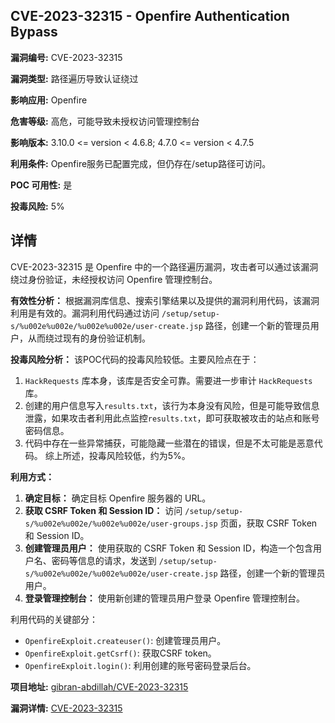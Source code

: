 ## CVE-2023-32315 - Openfire Authentication Bypass

**漏洞编号:** CVE-2023-32315

**漏洞类型:** 路径遍历导致认证绕过

**影响应用:** Openfire

**危害等级:** 高危，可能导致未授权访问管理控制台

**影响版本:** 3.10.0 <= version < 4.6.8; 4.7.0 <= version < 4.7.5

**利用条件:** Openfire服务已配置完成，但仍存在/setup路径可访问。

**POC 可用性:** 是

**投毒风险:** 5%

## 详情

CVE-2023-32315 是 Openfire 中的一个路径遍历漏洞，攻击者可以通过该漏洞绕过身份验证，未经授权访问 Openfire 管理控制台。

**有效性分析：**
根据漏洞库信息、搜索引擎结果以及提供的漏洞利用代码，该漏洞利用是有效的。漏洞利用代码通过访问 `/setup/setup-s/%u002e%u002e/%u002e%u002e/user-create.jsp` 路径，创建一个新的管理员用户，从而绕过现有的身份验证机制。

**投毒风险分析：**
该POC代码的投毒风险较低。主要风险点在于：
1. `HackRequests` 库本身，该库是否安全可靠。需要进一步审计 `HackRequests` 库。
2. 创建的用户信息写入`results.txt`，该行为本身没有风险，但是可能导致信息泄露，如果攻击者利用此点监控`results.txt`，即可获取被攻击的站点和账号密码信息。
3. 代码中存在一些异常捕获，可能隐藏一些潜在的错误，但是不太可能是恶意代码。
综上所述，投毒风险较低，约为5%。

**利用方式：**
1.  **确定目标：** 确定目标 Openfire 服务器的 URL。
2.  **获取 CSRF Token 和 Session ID：** 访问 `/setup/setup-s/%u002e%u002e/%u002e%u002e/user-groups.jsp` 页面，获取 CSRF Token 和 Session ID。
3.  **创建管理员用户：** 使用获取的 CSRF Token 和 Session ID，构造一个包含用户名、密码等信息的请求，发送到 `/setup/setup-s/%u002e%u002e/%u002e%u002e/user-create.jsp` 路径，创建一个新的管理员用户。
4.  **登录管理控制台：** 使用新创建的管理员用户登录 Openfire 管理控制台。

利用代码的关键部分：
*   `OpenfireExploit.createuser()`: 创建管理员用户。
*   `OpenfireExploit.getCsrf()`: 获取CSRF token。
*   `OpenfireExploit.login()`: 利用创建的账号密码登录后台。

**项目地址:** [gibran-abdillah/CVE-2023-32315](https://github.com/gibran-abdillah/CVE-2023-32315)

**漏洞详情:** [CVE-2023-32315](https://nvd.nist.gov/vuln/detail/CVE-2023-32315)